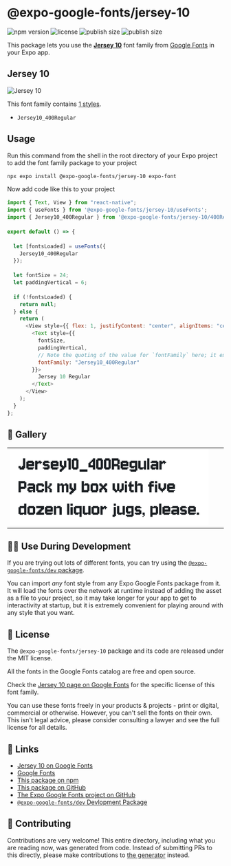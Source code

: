 # @expo-google-fonts/jersey-10

![npm version](https://flat.badgen.net/npm/v/@expo-google-fonts/jersey-10)
![license](https://flat.badgen.net/github/license/expo/google-fonts)
![publish size](https://flat.badgen.net/packagephobia/install/@expo-google-fonts/jersey-10)
![publish size](https://flat.badgen.net/packagephobia/publish/@expo-google-fonts/jersey-10)

This package lets you use the [**Jersey 10**](https://fonts.google.com/specimen/Jersey+10) font family from [Google Fonts](https://fonts.google.com/) in your Expo app.

## Jersey 10

![Jersey 10](./font-family.png)

This font family contains [1 styles](#-gallery).

- `Jersey10_400Regular`

## Usage

Run this command from the shell in the root directory of your Expo project to add the font family package to your project

```sh
npx expo install @expo-google-fonts/jersey-10 expo-font
```

Now add code like this to your project

```js
import { Text, View } from "react-native";
import { useFonts } from '@expo-google-fonts/jersey-10/useFonts';
import { Jersey10_400Regular } from '@expo-google-fonts/jersey-10/400Regular';

export default () => {

  let [fontsLoaded] = useFonts({
    Jersey10_400Regular
  });

  let fontSize = 24;
  let paddingVertical = 6;

  if (!fontsLoaded) {
    return null;
  } else {
    return (
      <View style={{ flex: 1, justifyContent: "center", alignItems: "center" }}>
        <Text style={{
          fontSize,
          paddingVertical,
          // Note the quoting of the value for `fontFamily` here; it expects a string!
          fontFamily: "Jersey10_400Regular"
        }}>
          Jersey 10 Regular
        </Text>
      </View>
    );
  }
};
```

## 🔡 Gallery


||||
|-|-|-|
|![Jersey10_400Regular](./400Regular/Jersey10_400Regular.ttf.png)||||


## 👩‍💻 Use During Development

If you are trying out lots of different fonts, you can try using the [`@expo-google-fonts/dev` package](https://github.com/expo/google-fonts/tree/master/font-packages/dev#readme).

You can import _any_ font style from any Expo Google Fonts package from it. It will load the fonts over the network at runtime instead of adding the asset as a file to your project, so it may take longer for your app to get to interactivity at startup, but it is extremely convenient for playing around with any style that you want.


## 📖 License

The `@expo-google-fonts/jersey-10` package and its code are released under the MIT license.

All the fonts in the Google Fonts catalog are free and open source.

Check the [Jersey 10 page on Google Fonts](https://fonts.google.com/specimen/Jersey+10) for the specific license of this font family.

You can use these fonts freely in your products & projects - print or digital, commercial or otherwise. However, you can't sell the fonts on their own. This isn't legal advice, please consider consulting a lawyer and see the full license for all details.

## 🔗 Links

- [Jersey 10 on Google Fonts](https://fonts.google.com/specimen/Jersey+10)
- [Google Fonts](https://fonts.google.com/)
- [This package on npm](https://www.npmjs.com/package/@expo-google-fonts/jersey-10)
- [This package on GitHub](https://github.com/expo/google-fonts/tree/master/font-packages/jersey-10)
- [The Expo Google Fonts project on GitHub](https://github.com/expo/google-fonts)
- [`@expo-google-fonts/dev` Devlopment Package](https://github.com/expo/google-fonts/tree/master/font-packages/dev)

## 🤝 Contributing

Contributions are very welcome! This entire directory, including what you are reading now, was generated from code. Instead of submitting PRs to this directly, please make contributions to [the generator](https://github.com/expo/google-fonts/tree/master/packages/generator) instead.
